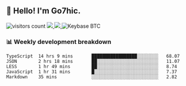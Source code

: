 ## 👋 Hello! I'm Go7hic.
<!--![4051670302329_ pic (1)](https://user-images.githubusercontent.com/3821390/205903076-71aad35d-d7e7-4d69-823c-c8339f332a64.jpg) -->
 
 ![visitors count](https://visitors-by-url-pls-dont-use-this-in-your-repo.vercel.app/Go7hic-github-readme)
 <a href="https://twitter.com/Go7hic">
    <img src="https://img.shields.io/badge/-@Go7hic-1ca0f1?style=flat-square&labelColor=1ca0f1&logo=twitter&logoColor=white&link=https://twitter.com/Go7hic">
   <a/>
   <a href="mailto:gtfx0209@gmail.com">
    <img src="https://img.shields.io/badge/-gtfx0209@gmail.com-c14438?style=flat-square&logo=Gmail&logoColor=white&link=mailto:gtfx0209@gmail.com">
   <a/>
    ![Keybase BTC](https://img.shields.io/keybase/btc/Go7hic)
 <!--
🔭 I’m currently working
🌱 I’m currently learning
💬 Ask me about 
📫 How to reach me: 
⚡ Fun fact: 
-->
 <!--
![My Github Stats](https://github-readme-stats.vercel.app/api?username=Go7hic&show_icons=true&count_private=true)

-->


### 📊 Weekly development breakdown
<!--START_SECTION:waka-->
```text
TypeScript  14 hrs 9 mins       █████████████████░░░░░░░░   68.07 
JSON        2 hrs 18 mins       ██░░░░░░░░░░░░░░░░░░░░░░░   11.07 
LESS        1 hr 49 mins        ██░░░░░░░░░░░░░░░░░░░░░░░   8.74 
JavaScript  1 hr 31 mins        █░░░░░░░░░░░░░░░░░░░░░░░░   7.37 
Markdown    35 mins             ░░░░░░░░░░░░░░░░░░░░░░░░░   2.82
```
<!--END_SECTION:waka-->
    

